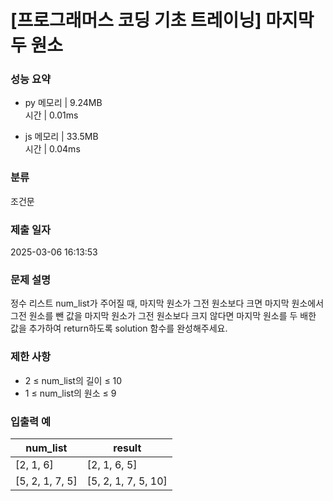 # [프로그래머스 코딩 기초 트레이닝] 마지막 두 원소

### 성능 요약

- py
  메모리 | 9.24MB  
  시간 | 0.01ms

- js
  메모리 | 33.5MB  
  시간 | 0.04ms

### 분류

조건문

### 제출 일자

2025-03-06 16:13:53

### 문제 설명

정수 리스트 num_list가 주어질 때, 마지막 원소가 그전 원소보다 크면 마지막 원소에서 그전 원소를 뺀 값을 마지막 원소가 그전 원소보다 크지 않다면 마지막 원소를 두 배한 값을 추가하여 return하도록 solution 함수를 완성해주세요.

### 제한 사항

- 2 ≤ num_list의 길이 ≤ 10
- 1 ≤ num_list의 원소 ≤ 9

### 입출력 예

| num_list        | result              |
| --------------- | ------------------- |
| [2, 1, 6]       | [2, 1, 6, 5]        |
| [5, 2, 1, 7, 5] | [5, 2, 1, 7, 5, 10] |
